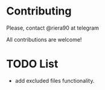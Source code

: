 # Contributing
Please, contact @riera90 at telegram

All contributions are welcome!


# TODO List
- add excluded files functionality.
